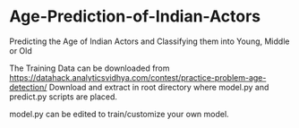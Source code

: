 # Age-Prediction-of-Indian-Actors
Predicting the Age of Indian Actors and Classifying them into Young, Middle or Old

The Training Data can be downloaded from https://datahack.analyticsvidhya.com/contest/practice-problem-age-detection/
Download and extract in root directory where model.py and predict.py scripts are placed.

model.py can be edited to train/customize your own model.
